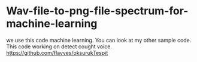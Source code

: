 # Wav-file-to-png-file-spectrum-for-machine-learning
we use this code machine learning. You can look at my other sample code. This code working on detect cought voice. https://github.com/flavves/oksurukTespit
